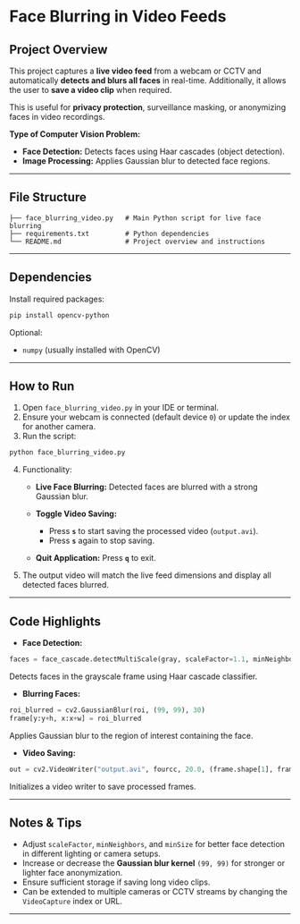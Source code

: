 # Face Blurring in Video Feeds

## Project Overview

This project captures a **live video feed** from a webcam or CCTV and automatically **detects and blurs all faces** in real-time. Additionally, it allows the user to **save a video clip** when required.

This is useful for **privacy protection**, surveillance masking, or anonymizing faces in video recordings.

**Type of Computer Vision Problem:**

* **Face Detection:** Detects faces using Haar cascades (object detection).
* **Image Processing:** Applies Gaussian blur to detected face regions.

---

## File Structure

```
├── face_blurring_video.py   # Main Python script for live face blurring
├── requirements.txt         # Python dependencies
└── README.md                # Project overview and instructions
```

---

## Dependencies

Install required packages:

```bash
pip install opencv-python
```

Optional:

* `numpy` (usually installed with OpenCV)

---

## How to Run

1. Open `face_blurring_video.py` in your IDE or terminal.
2. Ensure your webcam is connected (default device `0`) or update the index for another camera.
3. Run the script:

```bash
python face_blurring_video.py
```

4. Functionality:

   * **Live Face Blurring:** Detected faces are blurred with a strong Gaussian blur.
   * **Toggle Video Saving:**

     * Press **`s`** to start saving the processed video (`output.avi`).
     * Press **`s`** again to stop saving.
   * **Quit Application:** Press **`q`** to exit.

5. The output video will match the live feed dimensions and display all detected faces blurred.

---

## Code Highlights

* **Face Detection:**

```python
faces = face_cascade.detectMultiScale(gray, scaleFactor=1.1, minNeighbors=5, minSize=(60, 60))
```

Detects faces in the grayscale frame using Haar cascade classifier.

* **Blurring Faces:**

```python
roi_blurred = cv2.GaussianBlur(roi, (99, 99), 30)
frame[y:y+h, x:x+w] = roi_blurred
```

Applies Gaussian blur to the region of interest containing the face.

* **Video Saving:**

```python
out = cv2.VideoWriter("output.avi", fourcc, 20.0, (frame.shape[1], frame.shape[0]))
```

Initializes a video writer to save processed frames.

---

## Notes & Tips

* Adjust `scaleFactor`, `minNeighbors`, and `minSize` for better face detection in different lighting or camera setups.
* Increase or decrease the **Gaussian blur kernel** `(99, 99)` for stronger or lighter face anonymization.
* Ensure sufficient storage if saving long video clips.
* Can be extended to multiple cameras or CCTV streams by changing the `VideoCapture` index or URL.

---
